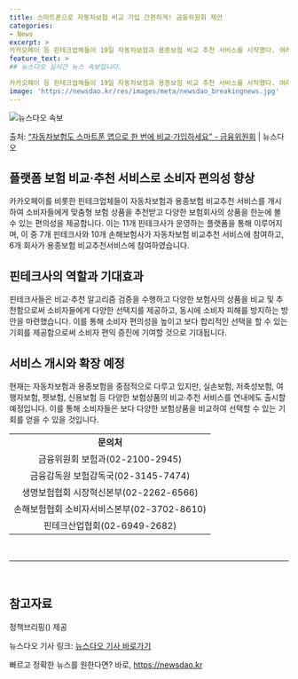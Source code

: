 ```yaml
---
title: 스마트폰으로 자동차보험 비교 가입 간편하게! 금융위원회 제안
categories:
- News
excerpt: >
카카오페이 등 핀테크업체들이 19일 자동차보험과 용종보험 비교 추천 서비스를 시작했다. 여러 보험회사의 상품…
feature_text: >
## 뉴스다오 실시간 뉴스 속보입니다.

카카오페이 등 핀테크업체들이 19일 자동차보험과 용종보험 비교 추천 서비스를 시작했다. 여러 보험회사의 상품…
image: 'https://newsdao.kr/res/images/meta/newsdao_breakingnews.jpg'
---
```


![뉴스다오 속보](https://newsdao.kr/res/images/meta/newsdao_breakingnews.jpg)

<p>출처: <a href="https://newsdao.kr/3041" rel="dofollow">“자동차보험도 스마트폰 앱으로 한 번에 비교·가입하세요” - 금융위원회</a> | 뉴스다오</p>

<h2>플랫폼 보험 비교·추천 서비스로 소비자 편의성 향상</h2>
<p data-ke-size="size16">카카오페이를 비롯한 핀테크업체들이 자동차보험과 용종보험 비교추천 서비스를 개시하여 소비자들에게 맞춤형 보험 상품을 추천받고 다양한 보험회사의 상품을 한눈에 볼 수 있는 편의성을 제공합니다. 이는 11개 핀테크사가 운영하는 플랫폼을 통해 이루어지며, 이 중 7개 핀테크사와 10개 손해보험사가 자동차보험 비교추천 서비스에 참여하고, 6개 회사가 용종보험 비교추천서비스에 참여하였습니다.</p>
<h2>핀테크사의 역할과 기대효과</h2>
<p data-ke-size="size16">핀테크사들은 비교·추천 알고리즘 검증을 수행하고 다양한 보험사의 상품을 비교 및 추천함으로써 소비자들에게 다양한 선택지를 제공하고, 동시에 소비자 피해를 방지하는 방안을 마련했습니다. 이를 통해 소비자 편의성을 높이고 보다 합리적인 선택을 할 수 있는 기회를 제공함으로써 소비자 편익 증진에 기여할 것으로 기대됩니다.</p>
<h2>서비스 개시와 확장 예정</h2>
<p data-ke-size="size16">현재는 자동차보험과 용종보험을 중점적으로 다루고 있지만, 실손보험, 저축성보험, 여행자보험, 펫보험, 신용보험 등 다양한 보험상품의 비교·추천 서비스를 연내에도 출시할 예정입니다. 이를 통해 소비자들은 보다 다양한 보험상품을 비교하여 선택할 수 있는 기회를 얻을 수 있을 것입니다.</p>
<table style="width: 100%;" data-ke-size="size16">
<tbody>
<tr>
<td style="text-align: center; height: 17px;"><b>문의처</b></td>
</tr>
<tr>
<td style="text-align: center; height: 17px;">금융위원회 보험과(02-2100-2945)</td>
</tr>
<tr>
<td style="text-align: center; height: 17px;">금융감독원 보험감독국(02-3145-7474)</td>
</tr>
<tr>
<td style="text-align: center; height: 17px;">생명보험협회 시장혁신본부(02-2262-6566)</td>
</tr>
<tr>
<td style="text-align: center; height: 17px;">손해보험협회 소비자서비스본부(02-3702-8610)</td>
</tr>
<tr>
<td style="text-align: center; height: 17px;">핀테크산업협회(02-6949-2682)</td>
</tr>
</tbody>
</table>
<p data-ke-size="size16">&nbsp;</p>
<hr>
<p data-ke-size="size16">&nbsp;</p>
<h2>참고자료</h2>
<p data-ke-size="size16">정책브리핑() 제공</p>
<p data-ke-size="size16">뉴스다오 기사 링크: <a href="https://newsdao.kr/3041">뉴스다오 기사 바로가기</a></p> 

빠르고 정확한 뉴스를 원한다면? 바로, <a href="https://newsdao.kr" rel="dofollow">https://newsdao.kr</a>


    
